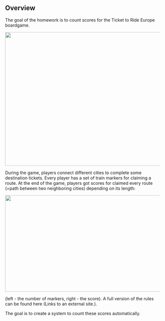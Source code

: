 ## Overview
The goal of the homework is to count scores for the Ticket to Ride Europe boardgame. 

<p align="left">
  <img width="725" height="435" src="https://github.com/bcd8697/intro-to-CV/tree/main/homework1/src_img/ann_1.png">
</p>

During the game, players connect different cities to complete some destination tickets. Every player has a set of train markers for claiming a route. 
At the end of the game, players got scores for claimed every route (=path between two neighboring cities) depending on its length:

<p align="left">
  <img width="574" height="314" src="https://github.com/bcd8697/intro-to-CV/tree/main/homework1/src_img/ann_2.png">
</p>

(left - the number of markers, right - the score). A full version of the rules can be found here (Links to an external site.).

The goal is to create a system to count these scores automatically.
